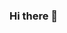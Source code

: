 ### Hi there 👋

<!--

## Hey, I am Laura Löschmann 
### Junior Full-Stack Web Developer!👩🏻‍💻✨ 
###Python, Ruby / Ruby on Rails, JavaScript, HTML, CSS


- 🤓 I have a master in Information Systems and just finished a 3-months full time Full-Stack Web Development Bootcamp at Le Wagon Berlin. 💥 
- 🌱 I’m currently learning more JavaScript and React.
- 📫 How to reach me: [](https://www.linkedin.com/in/lauraloeschmann)

Tech Stack
 


**LauraLoe/LauraLoe** is a ✨ _special_ ✨ repository because its `README.md` (this file) appears on your GitHub profile.

Here are some ideas to get you started:

- 🔭 I’m currently working on ...
- 🌱 I’m currently learning JavaScript and React
- 👯 I’m looking to collaborate on ...
- 🤔 I’m looking for help with ...
- 💬 Ask me about ...
- 📫 How to reach me: ...
- 😄 Pronouns: ...
- ⚡ Fun fact: ...
-->
